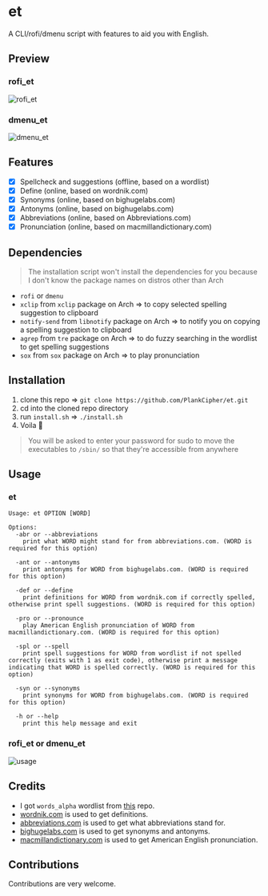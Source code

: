 # et

A CLI/rofi/dmenu script with features to aid you with English.

## Preview

### rofi_et

![rofi_et](./assets/rofi_et.gif)

### dmenu_et

![dmenu_et](./assets/dmenu_et.gif)

## Features

- [x] Spellcheck and suggestions (offline, based on a wordlist)
- [x] Define (online, based on wordnik.com)
- [x] Synonyms (online, based on bighugelabs.com)
- [x] Antonyms (online, based on bighugelabs.com)
- [x] Abbreviations (online, based on Abbreviations.com)
- [x] Pronunciation (online, based on macmillandictionary.com)

## Dependencies

> The installation script won't install the dependencies for you because I don't know the package names on distros other than Arch

- `rofi` or `dmenu`
- `xclip` from `xclip` package on Arch => to copy selected spelling suggestion to clipboard
- `notify-send` from `libnotify` package on Arch => to notify you on copying a spelling suggestion to clipboard
- `agrep` from `tre` package on Arch => to do fuzzy searching in the wordlist to get spelling suggestions
- `sox` from `sox` package on Arch => to play pronunciation

## Installation

1. clone this repo => `git clone https://github.com/PlankCipher/et.git`
2. cd into the cloned repo directory
3. run `install.sh` => `./install.sh`
4. Voila 🎉

> You will be asked to enter your password for sudo to move the executables to `/sbin/` so that they're accessible from anywhere

## Usage

### et

```man
Usage: et OPTION [WORD]

Options:
  -abr or --abbreviations
    print what WORD might stand for from abbreviations.com. (WORD is required for this option)

  -ant or --antonyms
    print antonyms for WORD from bighugelabs.com. (WORD is required for this option)

  -def or --define
    print definitions for WORD from wordnik.com if correctly spelled, otherwise print spell suggestions. (WORD is required for this option)

  -pro or --pronounce
    play American English pronunciation of WORD from macmillandictionary.com. (WORD is required for this option)

  -spl or --spell
    print spell suggestions for WORD from wordlist if not spelled correctly (exits with 1 as exit code), otherwise print a message indicating that WORD is spelled correctly. (WORD is required for this option)

  -syn or --synonyms
    print synonyms for WORD from bighugelabs.com. (WORD is required for this option)

  -h or --help
    print this help message and exit
```

### rofi_et or dmenu_et

![usage](./assets/usage.png)

## Credits

- I got `words_alpha` wordlist from [this](https://github.com/dwyl/english-words) repo.
- [wordnik.com](https://www.wordnik.com/) is used to get definitions.
- [abbreviations.com](https://www.abbreviations.com) is used to get what abbreviations stand for.
- [bighugelabs.com](https://words.bighugelabs.com) is used to get synonyms and antonyms.
- [macmillandictionary.com](https://www.macmillandictionary.com) is used to get American English pronunciation.

## Contributions

Contributions are very welcome.
